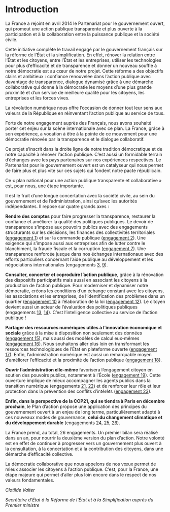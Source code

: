 # Introduction

La France a rejoint en avril 2014 le Partenariat pour le gouvernement ouvert, qui promeut une
action publique transparente et plus ouverte à la participation et à la collaboration entre la
puissance publique et la société civile.

Cette initiative complète le travail engagé par le gouvernement français sur la réforme de
l’État et la simplification. En effet, rénover la relation entre l’État et les citoyens, entre l’État et
les entreprises, utiliser les technologies pour plus d’efficacité et de transparence et donner un
nouveau souffle à notre démocratie est au cœur de notre projet. Cette réforme a des
objectifs clairs et ambitieux : confiance renouvelée dans l’action publique avec davantage
de transparence, dialogue dynamisé grâce à une démarche collaborative qui donne à la
démocratie les moyens d’une plus grande proximité et d’un service de meilleure qualité pour
les citoyens, les entreprises et les forces vives.

La révolution numérique nous offre l’occasion de donner tout leur sens aux valeurs de la
République en réinventant l’action publique au service de tous.

Forts de notre engagement auprès des Français, nous avons souhaité porter cet enjeu sur la
scène internationale avec ce plan. La France, grâce à son expérience, a vocation à être à
la pointe de ce mouvement pour une démocratie rénovée par la transparence et le
dialogue collaboratif.

Ce projet s’inscrit dans la droite ligne de notre tradition démocratique et de notre capacité à
rénover l’action publique. C’est aussi un formidable terrain d’échanges avec les pays
partenaires sur nos expériences respectives. Le Partenariat pour le gouvernement ouvert est
un catalyseur qui nous permet de faire plus et plus vite sur ces sujets qui fondent notre pacte
républicain.

Ce « plan national pour une action publique transparente et collaborative » est, pour nous,
une étape importante.

Il est le fruit d’une longue concertation avec la société civile, au sein du gouvernement et de
l’administration, ainsi qu’avec les autorités indépendantes. Il repose sur quatre grands axes :

**Rendre des comptes** pour faire progresser la transparence, restaurer la confiance et
améliorer la qualité des politiques publiques. Le devoir de transparence s’impose aux
pouvoirs publics avec des engagements structurants sur les décisions, les finances des
collectivités territoriales ([engagement 1](rendre-des-comptes/transparence-depense-et-comptes-publics/engagement-1.md))
et sur la commande publique ([engagement 2](rendre-des-comptes/transparence-depense-et-comptes-publics/engagement-2.md)).
Une exigence qui s’impose aussi aux entreprises afin de lutter contre le blanchiment, la fraude
fiscale et la corruption ([engagement 7](rendre-des-comptes/transparence-vie-economique/engagement-7.md)).
Une transparence renforcée jusque dans nos échanges internationaux avec des efforts
particuliers concernant l’aide publique au développement et les négociations internationales
(engagements [3](rendre-des-comptes/transparence-depense-et-comptes-publics/engagement-3.md),
[9](rendre-des-comptes/transparence-vie-economique/engagement-9.md)).

**Consulter, concerter et coproduire l’action publique**, grâce à la rénovation des dispositifs
participatifs mais aussi en associant les citoyens à la production de l’action publique. Pour
moderniser et dynamiser notre démocratie, créons les conditions d’un échange constant
avec les citoyens, les associations et les entreprises, de l’identification des problèmes dans un
quartier ([engagement 10](](consulter-concerter-co-produire/action-publique/engagement-10.md))
à l’élaboration de la loi ([engagement 12](consulter-concerter-co-produire/action-publique/engagement-12.md)).
Le citoyen devient aussi un acteur de l’évaluation des politiques publiques (engagements
  [13](consulter-concerter-co-produire/renovation-des-pratiques/engagement-13.md),
  [14](consulter-concerter-co-produire/renovation-des-pratiques/engagement-14.md)).
C’est l’intelligence collective au service de l’action publique !

**Partager des ressources numériques utiles à l’innovation économique et sociale** grâce à la
mise à disposition non seulement des données ([engagement 15](partager-des-ressources/engagement-15.md)),
mais aussi des modèles de calcul eux-mêmes ([engagement 16](partager-des-ressources/engagement-16.md)).
Nous souhaitons aller plus loin en transformant les ressources technologiques de l’État en
plateforme ouverte ([engagement 17](partager-des-ressources/engagement-17.md)).
Enfin, l’administration numérique est aussi un remarquable moyen d’améliorer l’efficacité et
la proximité de l’action publique ([engagement 18](partager-des-ressources/engagement-18.md)).

**Ouvrir l’administration elle-même** favorisera l’engagement citoyen en soutien des pouvoirs
publics, notamment à l’École ([engagement 19](ouvrir-l-administration/engagement-citoyen/engagement-19.md)).
Cette ouverture implique de mieux accompagner les agents publics dans la transition numérique
(engagements [21](ouvrir-l-administration/ouverture-et-innovation/engagement-21.md),
[22](ouvrir-l-administration/ouverture-et-innovation/engagement-22.md)) et de
renforcer leur rôle et leur protection dans la prévention des conflits d’intérêts
([engagement 23](ouvrir-l-administration/deontologie/engagement-23.md)).

**Enfin, dans la perspective de la COP21, qui se tiendra à Paris en décembre prochain**, le Plan
d’action propose une application des principes du gouvernement ouvert à un enjeu de long
terme, particulièrement adapté à ces nouveaux modes de gouvernance, **celui du
changement climatique et du développement durable** (engagements [24](climat/engagement-24.md),
[25](climat/engagement-25.md), [26](climat/engagement-26.md)).

La France prend, au total, 26 engagements. Un premier bilan sera réalisé dans un an, pour
nourrir la deuxième version du plan d’action. Notre volonté est en effet de continuer à
progresser vers un gouvernement plus ouvert à la consultation, à la concertation et à la
contribution des citoyens, dans une démarche d’efficacité collective.

La démocratie collaborative que nous appelons de nos vœux permet de mieux associer les
citoyens à l’action publique. C’est, pour la France, une étape majeure qui permet d’aller
plus loin encore dans le respect de nos valeurs fondamentales.

_Clotilde Valter_

_Secrétaire d’État à la Réforme de l’État et à la Simplification
auprès du Premier ministre_
